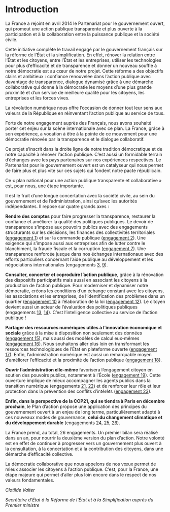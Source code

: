 # Introduction

La France a rejoint en avril 2014 le Partenariat pour le gouvernement ouvert, qui promeut une
action publique transparente et plus ouverte à la participation et à la collaboration entre la
puissance publique et la société civile.

Cette initiative complète le travail engagé par le gouvernement français sur la réforme de
l’État et la simplification. En effet, rénover la relation entre l’État et les citoyens, entre l’État et
les entreprises, utiliser les technologies pour plus d’efficacité et de transparence et donner un
nouveau souffle à notre démocratie est au cœur de notre projet. Cette réforme a des
objectifs clairs et ambitieux : confiance renouvelée dans l’action publique avec davantage
de transparence, dialogue dynamisé grâce à une démarche collaborative qui donne à la
démocratie les moyens d’une plus grande proximité et d’un service de meilleure qualité pour
les citoyens, les entreprises et les forces vives.

La révolution numérique nous offre l’occasion de donner tout leur sens aux valeurs de la
République en réinventant l’action publique au service de tous.

Forts de notre engagement auprès des Français, nous avons souhaité porter cet enjeu sur la
scène internationale avec ce plan. La France, grâce à son expérience, a vocation à être à
la pointe de ce mouvement pour une démocratie rénovée par la transparence et le
dialogue collaboratif.

Ce projet s’inscrit dans la droite ligne de notre tradition démocratique et de notre capacité à
rénover l’action publique. C’est aussi un formidable terrain d’échanges avec les pays
partenaires sur nos expériences respectives. Le Partenariat pour le gouvernement ouvert est
un catalyseur qui nous permet de faire plus et plus vite sur ces sujets qui fondent notre pacte
républicain.

Ce « plan national pour une action publique transparente et collaborative » est, pour nous,
une étape importante.

Il est le fruit d’une longue concertation avec la société civile, au sein du gouvernement et de
l’administration, ainsi qu’avec les autorités indépendantes. Il repose sur quatre grands axes :

**Rendre des comptes** pour faire progresser la transparence, restaurer la confiance et
améliorer la qualité des politiques publiques. Le devoir de transparence s’impose aux
pouvoirs publics avec des engagements structurants sur les décisions, les finances des
collectivités territoriales ([engagement 1](rendre-des-comptes/transparence-depense-et-comptes-publics/engagement-1.md))
et sur la commande publique ([engagement 2](rendre-des-comptes/transparence-depense-et-comptes-publics/engagement-2.md)).
Une exigence qui s’impose aussi aux entreprises afin de lutter contre le blanchiment, la fraude
fiscale et la corruption ([engagement 7](rendre-des-comptes/transparence-vie-economique/engagement-7.md)).
Une transparence renforcée jusque dans nos échanges internationaux avec des efforts
particuliers concernant l’aide publique au développement et les négociations internationales
(engagements [3](rendre-des-comptes/transparence-depense-et-comptes-publics/engagement-3.md),
[9](rendre-des-comptes/transparence-vie-economique/engagement-9.md)).

**Consulter, concerter et coproduire l’action publique**, grâce à la rénovation des dispositifs
participatifs mais aussi en associant les citoyens à la production de l’action publique. Pour
moderniser et dynamiser notre démocratie, créons les conditions d’un échange constant
avec les citoyens, les associations et les entreprises, de l’identification des problèmes dans un
quartier ([engagement 10](](consulter-concerter-co-produire/action-publique/engagement-10.md))
à l’élaboration de la loi ([engagement 12](consulter-concerter-co-produire/action-publique/engagement-12.md)).
Le citoyen devient aussi un acteur de l’évaluation des politiques publiques (engagements
  [13](consulter-concerter-co-produire/renovation-des-pratiques/engagement-13.md),
  [14](consulter-concerter-co-produire/renovation-des-pratiques/engagement-14.md)).
C’est l’intelligence collective au service de l’action publique !

**Partager des ressources numériques utiles à l’innovation économique et sociale** grâce à la
mise à disposition non seulement des données ([engagement 15](partager-des-ressources/engagement-15.md)),
mais aussi des modèles de calcul eux-mêmes ([engagement 16](partager-des-ressources/engagement-16.md)).
Nous souhaitons aller plus loin en transformant les ressources technologiques de l’État en
plateforme ouverte ([engagement 17](partager-des-ressources/engagement-17.md)).
Enfin, l’administration numérique est aussi un remarquable moyen d’améliorer l’efficacité et
la proximité de l’action publique ([engagement 18](partager-des-ressources/engagement-18.md)).

**Ouvrir l’administration elle-même** favorisera l’engagement citoyen en soutien des pouvoirs
publics, notamment à l’École ([engagement 19](ouvrir-l-administration/engagement-citoyen/engagement-19.md)).
Cette ouverture implique de mieux accompagner les agents publics dans la transition numérique
(engagements [21](ouvrir-l-administration/ouverture-et-innovation/engagement-21.md),
[22](ouvrir-l-administration/ouverture-et-innovation/engagement-22.md)) et de
renforcer leur rôle et leur protection dans la prévention des conflits d’intérêts
([engagement 23](ouvrir-l-administration/deontologie/engagement-23.md)).

**Enfin, dans la perspective de la COP21, qui se tiendra à Paris en décembre prochain**, le Plan
d’action propose une application des principes du gouvernement ouvert à un enjeu de long
terme, particulièrement adapté à ces nouveaux modes de gouvernance, **celui du
changement climatique et du développement durable** (engagements [24](climat/engagement-24.md),
[25](climat/engagement-25.md), [26](climat/engagement-26.md)).

La France prend, au total, 26 engagements. Un premier bilan sera réalisé dans un an, pour
nourrir la deuxième version du plan d’action. Notre volonté est en effet de continuer à
progresser vers un gouvernement plus ouvert à la consultation, à la concertation et à la
contribution des citoyens, dans une démarche d’efficacité collective.

La démocratie collaborative que nous appelons de nos vœux permet de mieux associer les
citoyens à l’action publique. C’est, pour la France, une étape majeure qui permet d’aller
plus loin encore dans le respect de nos valeurs fondamentales.

_Clotilde Valter_

_Secrétaire d’État à la Réforme de l’État et à la Simplification
auprès du Premier ministre_
